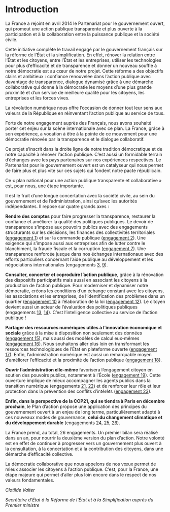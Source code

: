 # Introduction

La France a rejoint en avril 2014 le Partenariat pour le gouvernement ouvert, qui promeut une
action publique transparente et plus ouverte à la participation et à la collaboration entre la
puissance publique et la société civile.

Cette initiative complète le travail engagé par le gouvernement français sur la réforme de
l’État et la simplification. En effet, rénover la relation entre l’État et les citoyens, entre l’État et
les entreprises, utiliser les technologies pour plus d’efficacité et de transparence et donner un
nouveau souffle à notre démocratie est au cœur de notre projet. Cette réforme a des
objectifs clairs et ambitieux : confiance renouvelée dans l’action publique avec davantage
de transparence, dialogue dynamisé grâce à une démarche collaborative qui donne à la
démocratie les moyens d’une plus grande proximité et d’un service de meilleure qualité pour
les citoyens, les entreprises et les forces vives.

La révolution numérique nous offre l’occasion de donner tout leur sens aux valeurs de la
République en réinventant l’action publique au service de tous.

Forts de notre engagement auprès des Français, nous avons souhaité porter cet enjeu sur la
scène internationale avec ce plan. La France, grâce à son expérience, a vocation à être à
la pointe de ce mouvement pour une démocratie rénovée par la transparence et le
dialogue collaboratif.

Ce projet s’inscrit dans la droite ligne de notre tradition démocratique et de notre capacité à
rénover l’action publique. C’est aussi un formidable terrain d’échanges avec les pays
partenaires sur nos expériences respectives. Le Partenariat pour le gouvernement ouvert est
un catalyseur qui nous permet de faire plus et plus vite sur ces sujets qui fondent notre pacte
républicain.

Ce « plan national pour une action publique transparente et collaborative » est, pour nous,
une étape importante.

Il est le fruit d’une longue concertation avec la société civile, au sein du gouvernement et de
l’administration, ainsi qu’avec les autorités indépendantes. Il repose sur quatre grands axes :

**Rendre des comptes** pour faire progresser la transparence, restaurer la confiance et
améliorer la qualité des politiques publiques. Le devoir de transparence s’impose aux
pouvoirs publics avec des engagements structurants sur les décisions, les finances des
collectivités territoriales ([engagement 1](rendre-des-comptes/transparence-depense-et-comptes-publics/engagement-1.md))
et sur la commande publique ([engagement 2](rendre-des-comptes/transparence-depense-et-comptes-publics/engagement-2.md)).
Une exigence qui s’impose aussi aux entreprises afin de lutter contre le blanchiment, la fraude
fiscale et la corruption ([engagement 7](rendre-des-comptes/transparence-vie-economique/engagement-7.md)).
Une transparence renforcée jusque dans nos échanges internationaux avec des efforts
particuliers concernant l’aide publique au développement et les négociations internationales
(engagements [3](rendre-des-comptes/transparence-depense-et-comptes-publics/engagement-3.md),
[9](rendre-des-comptes/transparence-vie-economique/engagement-9.md)).

**Consulter, concerter et coproduire l’action publique**, grâce à la rénovation des dispositifs
participatifs mais aussi en associant les citoyens à la production de l’action publique. Pour
moderniser et dynamiser notre démocratie, créons les conditions d’un échange constant
avec les citoyens, les associations et les entreprises, de l’identification des problèmes dans un
quartier ([engagement 10](](consulter-concerter-co-produire/action-publique/engagement-10.md))
à l’élaboration de la loi ([engagement 12](consulter-concerter-co-produire/action-publique/engagement-12.md)).
Le citoyen devient aussi un acteur de l’évaluation des politiques publiques (engagements
  [13](consulter-concerter-co-produire/renovation-des-pratiques/engagement-13.md),
  [14](consulter-concerter-co-produire/renovation-des-pratiques/engagement-14.md)).
C’est l’intelligence collective au service de l’action publique !

**Partager des ressources numériques utiles à l’innovation économique et sociale** grâce à la
mise à disposition non seulement des données ([engagement 15](partager-des-ressources/engagement-15.md)),
mais aussi des modèles de calcul eux-mêmes ([engagement 16](partager-des-ressources/engagement-16.md)).
Nous souhaitons aller plus loin en transformant les ressources technologiques de l’État en
plateforme ouverte ([engagement 17](partager-des-ressources/engagement-17.md)).
Enfin, l’administration numérique est aussi un remarquable moyen d’améliorer l’efficacité et
la proximité de l’action publique ([engagement 18](partager-des-ressources/engagement-18.md)).

**Ouvrir l’administration elle-même** favorisera l’engagement citoyen en soutien des pouvoirs
publics, notamment à l’École ([engagement 19](ouvrir-l-administration/engagement-citoyen/engagement-19.md)).
Cette ouverture implique de mieux accompagner les agents publics dans la transition numérique
(engagements [21](ouvrir-l-administration/ouverture-et-innovation/engagement-21.md),
[22](ouvrir-l-administration/ouverture-et-innovation/engagement-22.md)) et de
renforcer leur rôle et leur protection dans la prévention des conflits d’intérêts
([engagement 23](ouvrir-l-administration/deontologie/engagement-23.md)).

**Enfin, dans la perspective de la COP21, qui se tiendra à Paris en décembre prochain**, le Plan
d’action propose une application des principes du gouvernement ouvert à un enjeu de long
terme, particulièrement adapté à ces nouveaux modes de gouvernance, **celui du
changement climatique et du développement durable** (engagements [24](climat/engagement-24.md),
[25](climat/engagement-25.md), [26](climat/engagement-26.md)).

La France prend, au total, 26 engagements. Un premier bilan sera réalisé dans un an, pour
nourrir la deuxième version du plan d’action. Notre volonté est en effet de continuer à
progresser vers un gouvernement plus ouvert à la consultation, à la concertation et à la
contribution des citoyens, dans une démarche d’efficacité collective.

La démocratie collaborative que nous appelons de nos vœux permet de mieux associer les
citoyens à l’action publique. C’est, pour la France, une étape majeure qui permet d’aller
plus loin encore dans le respect de nos valeurs fondamentales.

_Clotilde Valter_

_Secrétaire d’État à la Réforme de l’État et à la Simplification
auprès du Premier ministre_
